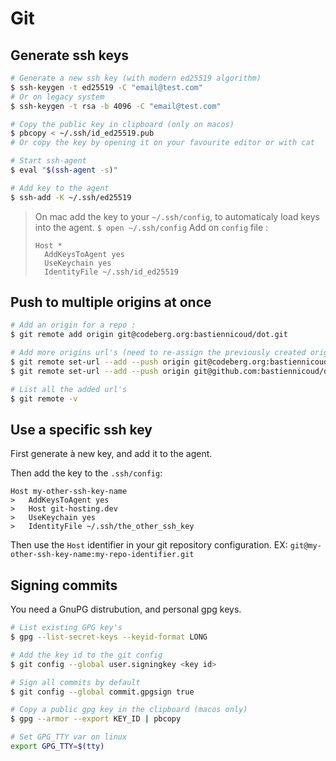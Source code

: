 # Git

## Generate ssh keys
```sh
# Generate a new ssh key (with modern ed25519 algorithm)
$ ssh-keygen -t ed25519 -C "email@test.com"
# Or on legacy system
$ ssh-keygen -t rsa -b 4096 -C "email@test.com"

# Copy the public key in clipboard (only on macos)
$ pbcopy < ~/.ssh/id_ed25519.pub
# Or copy the key by opening it on your favourite editor or with cat

# Start ssh-agent
$ eval "$(ssh-agent -s)"

# Add key to the agent
$ ssh-add -K ~/.ssh/ed25519
```

> On mac add the key to your `~/.ssh/config`, to automaticaly load keys into the agent.
> `$ open ~/.ssh/config`
> Add on `config` file :
> ```
> Host *
>   AddKeysToAgent yes
>   UseKeychain yes
>   IdentityFile ~/.ssh/id_ed25519
> ```

## Push to multiple origins at once

```sh
# Add an origin for a repo :
$ git remote add origin git@codeberg.org:bastiennicoud/dot.git

# Add more origins url's (need to re-assign the previously created origin url)
$ git remote set-url --add --push origin git@codeberg.org:bastiennicoud/dot.git
$ git remote set-url --add --push origin git@github.com:bastiennicoud/dot.git

# List all the added url's
$ git remote -v
```

## Use a specific ssh key

First generate à new key, and add it to the agent.

Then add the key to the `.ssh/config`:
```
Host my-other-ssh-key-name
>   AddKeysToAgent yes
>   Host git-hosting.dev
>   UseKeychain yes
>   IdentityFile ~/.ssh/the_other_ssh_key
```

Then use the `Host` identifier in your git repository configuration. EX: `git@my-other-ssh-key-name:my-repo-identifier.git`

## Signing commits

You need a GnuPG distrubution, and personal gpg keys.

```sh
# List existing GPG key's
$ gpg --list-secret-keys --keyid-format LONG

# Add the key id to the git config
$ git config --global user.signingkey <key id>

# Sign all commits by default
$ git config --global commit.gpgsign true

# Copy a public gpg key in the clipboard (macos only)
$ gpg --armor --export KEY_ID | pbcopy

# Set GPG_TTY var on linux
export GPG_TTY=$(tty)
```
